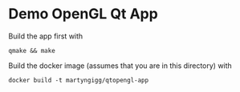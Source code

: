 Demo OpenGL Qt App
==================

Build the app first with

```
qmake && make
```

Build the docker image (assumes that you are in this directory) with

```
docker build -t martyngigg/qtopengl-app
```
